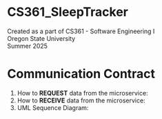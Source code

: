 # CS361_SleepTracker

Created as a part of CS361 - Software Engineering I </br>
Oregon State University  </br>
Summer 2025 </br>

# Communication Contract 

<ol>
  <li>How to <strong>REQUEST</strong> data from the microservice: </li>
<li>How to <strong>RECEIVE</strong> data from the microservice:</li>
<li>UML Sequence Diagram:</li>
</ol>
